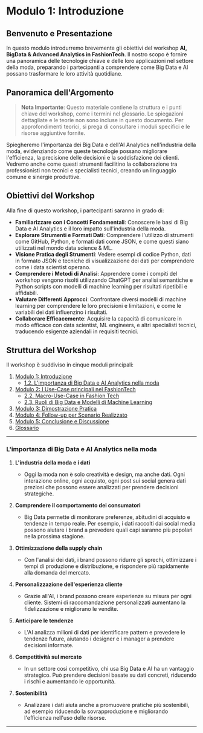 # Modulo 1: Introduzione

## Benvenuto e Presentazione

In questo modulo introdurremo brevemente gli obiettivi del workshop **AI, BigData & Advanced Analytics in FashionTech**. Il nostro scopo è fornire una panoramica delle tecnologie chiave e delle loro applicazioni nel settore della moda, preparando i partecipanti a comprendere come Big Data e AI possano trasformare le loro attività quotidiane.

## Panoramica dell'Argomento

> **Nota Importante**: Questo materiale contiene la struttura e i punti chiave del workshop, come i termini nel glossario. Le spiegazioni dettagliate e le teorie non sono incluse in questo documento. Per approfondimenti teorici, si prega di consultare i moduli specifici e le risorse aggiuntive fornite.

Spiegheremo l'importanza dei Big Data e dell'AI Analytics nell'industria della moda, evidenziando come queste tecnologie possano migliorare l'efficienza, la precisione delle decisioni e la soddisfazione dei clienti. Vedremo anche come questi strumenti facilitino la collaborazione tra professionisti non tecnici e specialisti tecnici, creando un linguaggio comune e sinergie produttive.

## Obiettivi del Workshop

Alla fine di questo workshop, i partecipanti saranno in grado di:

- **Familiarizzare con i Concetti Fondamentali**: Conoscere le basi di Big Data e AI Analytics e il loro impatto sull'industria della moda.
- **Esplorare Strumenti e Formati Dati**: Comprendere l'utilizzo di strumenti come GitHub, Python, e formati dati come JSON, e come questi siano utilizzati nel mondo data science & ML.
- **Visione Pratica degli Strumenti**: Vedere esempi di codice Python, dati in formato JSON e tecniche di visualizzazione dei dati per comprendere come i data scientist operano.
- **Comprendere i Metodi di Analisi**: Apprendere come i compiti del workshop vengono risolti utilizzando ChatGPT per analisi semantiche e Python scripts con modelli di machine learning per risultati ripetibili e affidabili.
- **Valutare Differenti Approcci**: Confrontare diversi modelli di machine learning per comprendere le loro precisioni e limitazioni, e come le variabili dei dati influenzino i risultati.
- **Collaborare Efficacemente**: Acquisire la capacità di comunicare in modo efficace con data scientist, ML engineers, e altri specialisti tecnici, traducendo esigenze aziendali in requisiti tecnici.

## Struttura del Workshop

Il workshop è suddiviso in cinque moduli principali:

1. [Modulo 1: Introduzione](./modules/modulo-1-introduzione/README.md)
   - [1.2. L'importanza di Big Data e AI Analytics nella moda](./modules/modulo-1-introduzione/README.md#12-limportanza-di-big-data-e-ai-analytics-nella-moda)
2. [Modulo 2: I Use-Case principali nel FashionTech](./modules/modulo-2-use-case-principali/README.md)
   - [2.2. Macro-Use-Case in Fashion Tech](./modules/modulo-2-use-case-principali/README.md#22-macro-use-case-in-fashion-tech)
   - [2.3. Ruoli di Big Data e Modelli di Machine Learning](./modules/modulo-2-use-case-principali/README.md#23-ruoli-di-big-data-e-modelli-di-machine-learning)
3. [Modulo 3: Dimostrazione Pratica](./modules/modulo-3-demosntrazione-pratica/README.md)
4. [Modulo 4: Follow-up per Scenario Realizzato](./modules/modulo-4-follow-up/README.md)
5. [Modulo 5: Conclusione e Discussione](./modules/modulo-5-conclusione-discussione/README.md)
6. [Glossario](./modules/glossario/README.md)

---

### L'importanza di Big Data e AI Analytics nella moda

1. **L'industria della moda e i dati**
   - Oggi la moda non è solo creatività e design, ma anche dati. Ogni interazione online, ogni acquisto, ogni post sui social genera dati preziosi che possono essere analizzati per prendere decisioni strategiche.

2. **Comprendere il comportamento dei consumatori**
   - Big Data permette di monitorare preferenze, abitudini di acquisto e tendenze in tempo reale. Per esempio, i dati raccolti dai social media possono aiutare i brand a prevedere quali capi saranno più popolari nella prossima stagione.

3. **Ottimizzazione della supply chain**
   - Con l'analisi dei dati, i brand possono ridurre gli sprechi, ottimizzare i tempi di produzione e distribuzione, e rispondere più rapidamente alla domanda del mercato.

4. **Personalizzazione dell'esperienza cliente**
   - Grazie all'AI, i brand possono creare esperienze su misura per ogni cliente. Sistemi di raccomandazione personalizzati aumentano la fidelizzazione e migliorano le vendite.

5. **Anticipare le tendenze**
   - L'AI analizza milioni di dati per identificare pattern e prevedere le tendenze future, aiutando i designer e i manager a prendere decisioni informate.

6. **Competitività sul mercato**
   - In un settore così competitivo, chi usa Big Data e AI ha un vantaggio strategico. Può prendere decisioni basate su dati concreti, riducendo i rischi e aumentando le opportunità.

7. **Sostenibilità**
   - Analizzare i dati aiuta anche a promuovere pratiche più sostenibili, ad esempio riducendo la sovrapproduzione e migliorando l'efficienza nell'uso delle risorse.

---
